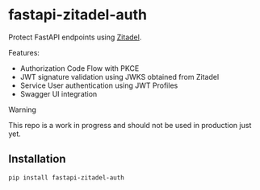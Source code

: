 # fastapi-zitadel-auth

Protect FastAPI endpoints using [Zitadel](https://zitadel.com/).

Features:

* Authorization Code Flow with PKCE
* JWT signature validation using JWKS obtained from Zitadel
* Service User authentication using JWT Profiles
* Swagger UI integration


> [!WARNING]
> This repo is a work in progress and should not be used in production just yet.


## Installation

```bash
pip install fastapi-zitadel-auth
```

